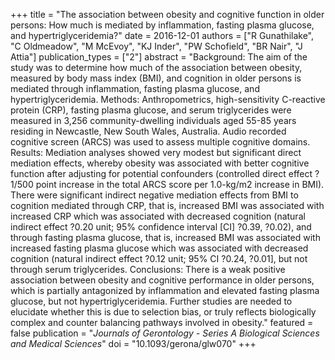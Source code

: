 +++
title = "The association between obesity and cognitive function in older persons: How much is mediated by inflammation, fasting plasma glucose, and hypertriglyceridemia?"
date = 2016-12-01
authors = ["R Gunathilake", "C Oldmeadow", "M McEvoy", "KJ Inder", "PW Schofield", "BR Nair", "J Attia"]
publication_types = ["2"]
abstract = "Background: The aim of the study was to determine how much of the association between obesity, measured by body mass index (BMI), and cognition in older persons is mediated through inflammation, fasting plasma glucose, and hypertriglyceridemia. Methods: Anthropometrics, high-sensitivity C-reactive protein (CRP), fasting plasma glucose, and serum triglycerides were measured in 3,256 community-dwelling individuals aged 55-85 years residing in Newcastle, New South Wales, Australia. Audio recorded cognitive screen (ARCS) was used to assess multiple cognitive domains. Results: Mediation analyses showed very modest but significant direct mediation effects, whereby obesity was associated with better cognitive function after adjusting for potential confounders (controlled direct effect ? 1/500 point increase in the total ARCS score per 1.0-kg/m2 increase in BMI). There were significant indirect negative mediation effects from BMI to cognition mediated through CRP, that is, increased BMI was associated with increased CRP which was associated with decreased cognition (natural indirect effect ?0.20 unit; 95% confidence interval [CI] ?0.39, ?0.02), and through fasting plasma glucose, that is, increased BMI was associated with increased fasting plasma glucose which was associated with decreased cognition (natural indirect effect ?0.12 unit; 95% CI ?0.24, ?0.01], but not through serum triglycerides. Conclusions: There is a weak positive association between obesity and cognitive performance in older persons, which is partially antagonized by inflammation and elevated fasting plasma glucose, but not hypertriglyceridemia. Further studies are needed to elucidate whether this is due to selection bias, or truly reflects biologically complex and counter balancing pathways involved in obesity."
featured = false
publication = "*Journals of Gerontology - Series A Biological Sciences and Medical Sciences*"
doi = "10.1093/gerona/glw070"
+++


